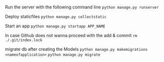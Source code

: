 Run the server with the following command line
`python manage.py runserver`

Deploy staticfiles
`python manage.py collectstatic`

Start an app
`python manage.py startapp APP_NAME`

In case Github does not wanna proceed with the add & commit
`rm ./.git/index.lock`

migrate db after creating the Models
`python manage.py makemigrations <nameofapplication>`
`python manage.py migrate`
